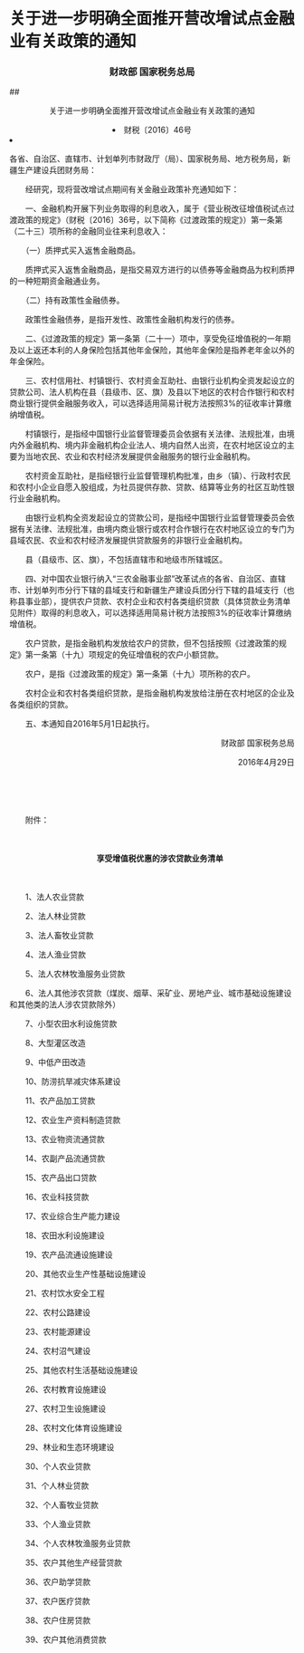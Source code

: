 # 关于进一步明确全面推开营改增试点金融业有关政策的通知

### <p style="text-align:center" color="#06c"   text-dec oration="none" >财政部  国家税务总局</p>
##<p style="text-align:center" color="#c00"   text-dec oration="none">关于进一步明确全面推开营改增试点金融业有关政策的通知 </p>
 <li class="sv_black14_30" style="text-align:center">财税〔2016〕46号</li>
   <li class="sv_texth3" id="tax_content">           <p>各省、自治区、直辖市、计划单列市财政厅（局）、国家税务局、地方税务局，新疆生产建设兵团财务局：</p><p>　　经研究，现将营改增试点期间有关金融业政策补充通知如下：</p><p>　　一、金融机构开展下列业务取得的利息收入，属于《营业税改征增值税试点过渡政策的规定》（财税〔2016〕36号，以下简称《过渡政策的规定》）第一条第（二十三）项所称的金融同业往来利息收入：</p><p>　　（一）质押式买入返售金融商品。</p><p>　　质押式买入返售金融商品，是指交易双方进行的以债券等金融商品为权利质押的一种短期资金融通业务。</p><p>　　（二）持有政策性金融债券。</p><p>　　政策性金融债券，是指开发性、政策性金融机构发行的债券。</p><p>　　二、《过渡政策的规定》第一条第（二十一）项中，享受免征增值税的一年期及以上返还本利的人身保险包括其他年金保险，其他年金保险是指养老年金以外的年金保险。</p><p>　　三、农村信用社、村镇银行、农村资金互助社、由银行业机构全资发起设立的贷款公司、法人机构在县（县级市、区、旗）及县以下地区的农村合作银行和农村商业银行提供金融服务收入，可以选择适用简易计税方法按照3%的征收率计算缴纳增值税。</p><p>　　村镇银行，是指经中国银行业监督管理委员会依据有关法律、法规批准，由境内外金融机构、境内非金融机构企业法人、境内自然人出资，在农村地区设立的主要为当地农民、农业和农村经济发展提供金融服务的银行业金融机构。</p><p>　　农村资金互助社，是指经银行业监督管理机构批准，由乡（镇）、行政村农民和农村小企业自愿入股组成，为社员提供存款、贷款、结算等业务的社区互助性银行业金融机构。</p><p>　　由银行业机构全资发起设立的贷款公司，是指经中国银行业监督管理委员会依据有关法律、法规批准，由境内商业银行或农村合作银行在农村地区设立的专门为县域农民、农业和农村经济发展提供贷款服务的非银行业金融机构。</p><p>　　县（县级市、区、旗），不包括直辖市和地级市所辖城区。</p><p>　　四、对中国农业银行纳入“三农金融事业部”改革试点的各省、自治区、直辖市、计划单列市分行下辖的县域支行和新疆生产建设兵团分行下辖的县域支行（也称县事业部），提供农户贷款、农村企业和农村各类组织贷款（具体贷款业务清单见附件）取得的利息收入，可以选择适用简易计税方法按照3%的征收率计算缴纳增值税。</p><p>　　农户贷款，是指金融机构发放给农户的贷款，但不包括按照《过渡政策的规定》第一条第（十九）项规定的免征增值税的农户小额贷款。</p><p>　　农户，是指《过渡政策的规定》第一条第（十九）项所称的农户。</p><p>　　农村企业和农村各类组织贷款，是指金融机构发放给注册在农村地区的企业及各类组织的贷款。</p><p>　　五、本通知自2016年5月1日起执行。</p><p> </p><p style="text-align: right">财政部 国家税务总局</p><p style="text-align: right">2016年4月29日</p><p>　　 </p><p>　　 </p><p>　　附件：</p><p>　　 </p><p style="text-align: center">　　<strong>享受增值税优惠的涉农贷款业务清单</strong></p><p>　　 </p><p>　　1、法人农业贷款</p><p>　　2、法人林业贷款</p><p>　　3、法人畜牧业贷款</p><p>　　4、法人渔业贷款</p><p>　　5、法人农林牧渔服务业贷款</p><p>　　6、法人其他涉农贷款（煤炭、烟草、采矿业、房地产业、城市基础设施建设和其他类的法人涉农贷款除外）</p><p>　　7、小型农田水利设施贷款</p><p>　　8、大型灌区改造</p><p>　　9、中低产田改造</p><p>　　10、防涝抗旱减灾体系建设</p><p>　　11、农产品加工贷款</p><p>　　12、农业生产资料制造贷款</p><p>　　13、农业物资流通贷款</p><p>　　14、农副产品流通贷款</p><p>　　15、农产品出口贷款</p><p>　　16、农业科技贷款</p><p>　　17、农业综合生产能力建设</p><p>　　18、农田水利设施建设</p><p>　　19、农产品流通设施建设</p><p>　　20、其他农业生产性基础设施建设</p><p>　　21、农村饮水安全工程</p><p>　　22、农村公路建设</p><p>　　23、农村能源建设</p><p>　　24、农村沼气建设</p><p>　　25、其他农村生活基础设施建设</p><p>　　26、农村教育设施建设</p><p>　　27、农村卫生设施建设</p><p>　　28、农村文化体育设施建设</p><p>　　29、林业和生态环境建设</p><p>　　30、个人农业贷款</p><p>　　31、个人林业贷款</p><p>　　32、个人畜牧业贷款</p><p>　　33、个人渔业贷款</p><p>　　34、个人农林牧渔服务业贷款</p><p>　　35、农户其他生产经营贷款</p><p>　　36、农户助学贷款</p><p>　　37、农户医疗贷款</p><p>　　38、农户住房贷款</p><p>　　39、农户其他消费贷款<br><br> </p>